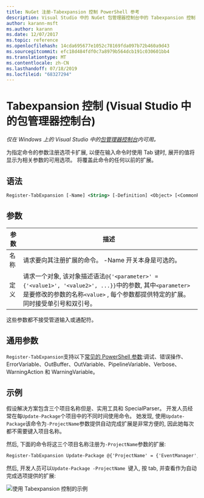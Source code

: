 ```yaml
---
title: NuGet 注册-Tabexpansion 控制 PowerShell 参考
description: Visual Studio 中的 NuGet 包管理器控制台中的 Tabexpansion 控制 PowerShell 命令参考。
author: karann-msft
ms.author: karann
ms.date: 12/07/2017
ms.topic: reference
ms.openlocfilehash: 14cda695677e1052c78169fda097b72b460a9d43
ms.sourcegitcommit: efc18d484fdf0c7a8979b564dcb191c030601bb4
ms.translationtype: MT
ms.contentlocale: zh-CN
ms.lasthandoff: 07/18/2019
ms.locfileid: "68327294"
---
```

# <a name="register-tabexpansion-package-manager-console-in-visual-studio"></a>Tabexpansion 控制 (Visual Studio 中的包管理器控制台)

*仅在 Windows 上的 Visual Studio 中的[包管理器控制台](../../consume-packages/install-use-packages-powershell.md)内可用。*

为指定命令的参数注册选项卡扩展, 以便在输入命令时使用 Tab 键时, 展开的值将显示为相关参数的可用选项。 将覆盖此命令的任何以前的扩展。

## <a name="syntax"></a>语法

```ps
Register-TabExpansion [-Name] <String> [-Definition] <Object> [<CommonParameters>]
```

## <a name="parameters"></a>参数

| 参数 | 描述 |
| --- | --- |
| 名称 | 请求要向其注册扩展的命令。 -Name 开关本身是可选的。 |
| 定义 | 请求一个对象, 该对象描述语法`@{'<parameter>' = {'<value1>', '<value2>', ...}}`中的参数, 其中`<parameter>`是要修改的参数的名称`<value>` , 每个参数都提供特定的扩展。 同时接受单引号和双引号。 |

这些参数都不接受管道输入或通配符。

## <a name="common-parameters"></a>通用参数

`Register-TabExpansion`支持以下[常见的 PowerShell 参数](http://go.microsoft.com/fwlink/?LinkID=113216):调试、错误操作、ErrorVariable、OutBuffer、OutVariable、PipelineVariable、Verbose、WarningAction 和 WarningVariable。

## <a name="examples"></a>示例

假设解决方案包含三个项目名称但是、实用工具和 SpecialParser。 开发人员经常在每`Update-Package`个项目中的不同时间使用命令。 她发现, 使用`Update-Package`该命令为`-ProjectName`参数提供自动完成扩展是非常方便的, 因此她每次都不需要键入项目名称。 

然后, 下面的命令将这三个项目名称注册为`-ProjectName`参数的扩展:

```ps
Register-TabExpansion Update-Package @{'ProjectName' = {'EventManager', 'Utilities', 'SpecialParser'}}    
```

然后, 开发人员可以`Update-Package -ProjectName `键入, 按 tab, 并查看作为自动完成选项提供的扩展:

![使用 Tabexpansion 控制的示例](media/Register-TabExpansion-Example.png)
